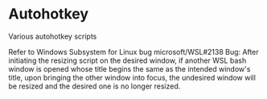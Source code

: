# Autohotkey
Various autohotkey scripts


Refer to Windows Subsystem for Linux bug microsoft/WSL#2138
Bug: After initiating the resizing script on the desired window, if another WSL bash window is opened whose title begins the same as the intended window's title, upon bringing the other window into focus, the undesired window will be resized and the desired one is no longer resized.
